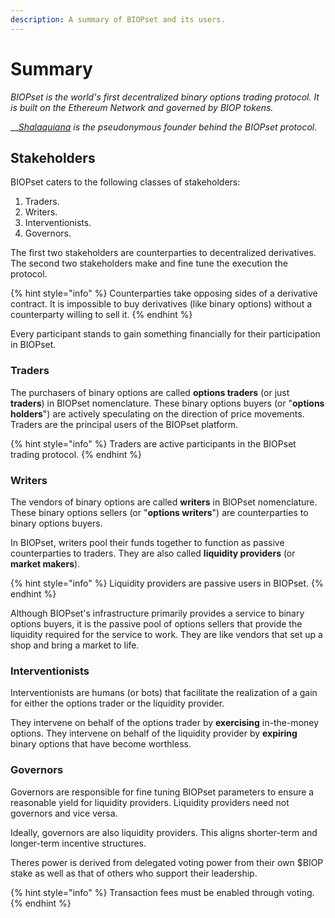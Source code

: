 ```yaml
---
description: A summary of BIOPset and its users.
---
```


# Summary

_BIOPset is the world's first decentralized binary options trading protocol. It is built on the Ethereum Network and governed by BIOP tokens._

\_\_[_Shalaquiana_](https://twitter.com/shalaquiana) _is the pseudonymous founder behind the BIOPset protocol._

## Stakeholders

BIOPset caters to the following classes of stakeholders:

1. Traders.
2. Writers.
3. Interventionists.
4. Governors.

The first two stakeholders are counterparties to decentralized derivatives. The second two stakeholders make and fine tune the execution the protocol.

{% hint style="info" %}
Counterparties take opposing sides of a derivative contract. It is impossible to buy derivatives \(like binary options\) without a counterparty willing to sell it.
{% endhint %}

Every participant stands to gain something financially for their participation in BIOPset.

### Traders

The purchasers of binary options are called **options traders** \(or just **traders**\) in BIOPset nomenclature. These binary options buyers \(or "**options holders**"\) are actively speculating on the direction of price movements. Traders are the principal users of the BIOPset platform.

{% hint style="info" %}
Traders are active participants in the BIOPset trading protocol.
{% endhint %}

### Writers

The vendors of binary options are called **writers** in BIOPset nomenclature. These binary options sellers \(or "**options writers**"\) are counterparties to binary options buyers. 

In BIOPset, writers pool their funds together to function as passive counterparties to traders. They are also called **liquidity providers** \(or **market makers**\).

{% hint style="info" %}
Liquidity providers are passive users in BIOPset.
{% endhint %}

Although BIOPset's infrastructure primarily provides a service to binary options buyers, it is the passive pool of options sellers that provide the liquidity required for the service to work.  They are like vendors that set up a shop and bring a market to life.

### Interventionists

Interventionists are humans \(or bots\) that facilitate the realization of a gain for either the options trader or the liquidity provider.

They intervene on behalf of the options trader by **exercising** in-the-money options. They intervene on behalf of the liquidity provider by **expiring** binary options that have become worthless.

### Governors

Governors are responsible for fine tuning BIOPset parameters to ensure a reasonable yield for liquidity providers. Liquidity providers need not governors and vice versa. 

Ideally, governors are also liquidity providers. This aligns shorter-term and longer-term incentive structures.

Theres power is derived from delegated voting power from their own $BIOP stake as well as that of others who support their leadership.

{% hint style="info" %}
Transaction fees must be enabled through voting.
{% endhint %}

